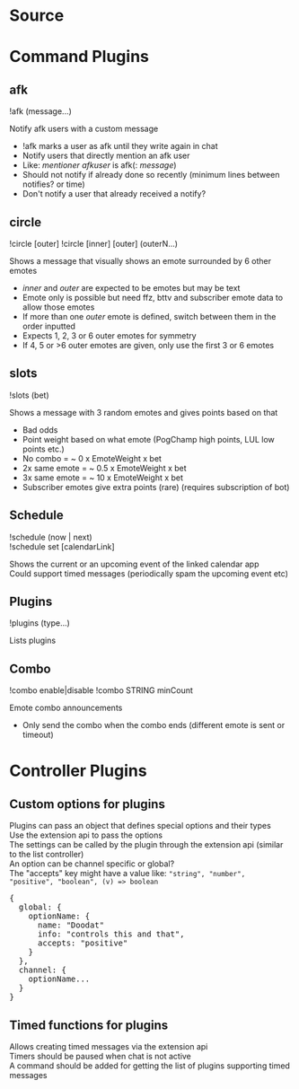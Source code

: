 # Source


# Command Plugins

## afk
!afk (message...)

Notify afk users with a custom message
- !afk marks a user as afk until they write again in chat
- Notify users that directly mention an afk user
- Like: *mentioner* *afkuser* is afk(: *message*)
- Should not notify if already done so recently (minimum lines between notifies? or time)
- Don't notify a user that already received a notify?

## circle
!circle [outer]
!circle [inner] [outer] (outerN...)

Shows a message that visually shows an emote surrounded by 6 other emotes
- *inner* and *outer* are expected to be emotes but may be text
- Emote only is possible but need ffz, bttv and subscriber emote data to allow those emotes
- If more than one *outer* emote is defined, switch between them in the order inputted
- Expects 1, 2, 3 or 6 outer emotes for symmetry
- If 4, 5 or >6 outer emotes are given, only use the first 3 or 6 emotes

## slots
!slots (bet)

Shows a message with 3 random emotes and gives points based on that
- Bad odds
- Point weight based on what emote (PogChamp high points, LUL low points etc.)
- No combo = ~ 0 x EmoteWeight x bet
- 2x same emote = ~ 0.5 x EmoteWeight x bet
- 3x same emote = ~ 10 x EmoteWeight x bet
- Subscriber emotes give extra points (rare) (requires subscription of bot)

## Schedule
!schedule (now | next)  
!schedule set [calendarLink]  

Shows the current or an upcoming event of the linked calendar app  
Could support timed messages (periodically spam the upcoming event etc)  

## Plugins
!plugins (type...)

Lists plugins  

## Combo
!combo enable|disable
!combo STRING minCount

Emote combo announcements
- Only send the combo when the combo ends (different emote is sent or timeout)

# Controller Plugins

## Custom options for plugins

Plugins can pass an object that defines special options and their types  
Use the extension api to pass the options  
The settings can be called by the plugin through the extension api (similar to the list controller)  
An option can be channel specific or global?  
The "accepts" key might have a value like: `"string", "number", "positive", "boolean", (v) => boolean`
<pre>
{
  global: {
    optionName: {
      name: "Doodat"
      info: "controls this and that",
      accepts: "positive"
    }
  },
  channel: {
    optionName...
  }
}
</pre>

## Timed functions for plugins

Allows creating timed messages via the extension api  
Timers should be paused when chat is not active  
A command should be added for getting the list of plugins supporting timed messages  
